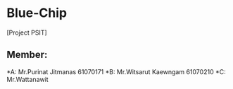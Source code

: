 # Blue-Chip
[Project PSIT]
## Member:
*A: Mr.Purinat Jitmanas 61070171
*B: Mr.Witsarut Kaewngam 61070210
*C: Mr.Wattanawit

